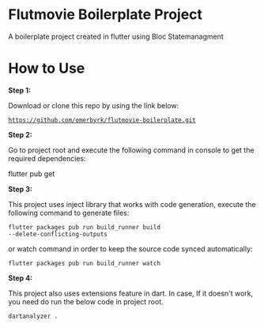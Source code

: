 # Flutmovie Boilerplate Project

A boilerplate project created in flutter using Bloc Statemanagment

# How to Use

<b>Step 1:</b>

Download or clone this repo by using the link below:

<code>https://github.com/omerbyrk/flutmovie-boilerplate.git</code>

<b>Step 2:</b>

Go to project root and execute the following command in console to get the required dependencies:

flutter pub get 

<b>Step 3:</b>

This project uses inject library that works with code generation, execute the following command to generate files:

<code>flutter packages pub run build_runner build --delete-conflicting-outputs</code>

or watch command in order to keep the source code synced automatically:

<code>flutter packages pub run build_runner watch</code>

<b>Step 4:</b>

This project also uses extensions feature in dart. In case, If it doesn't work, you need do run the below code in project root.

<code>dartanalyzer .</code>
